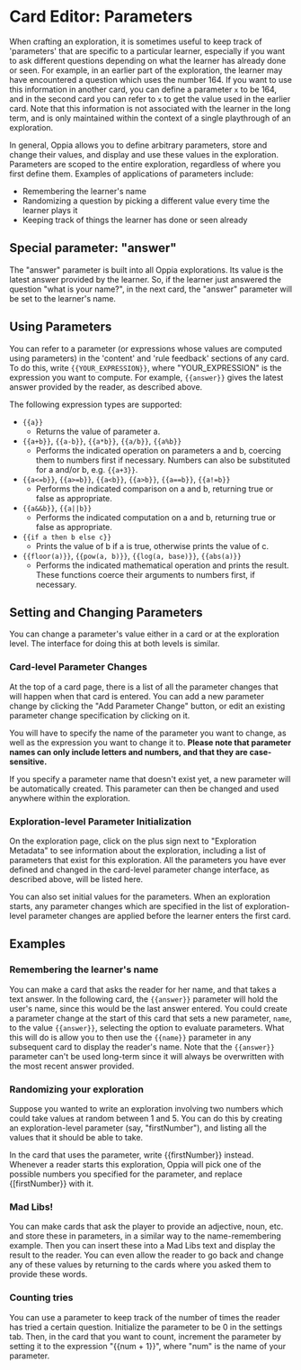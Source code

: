# Card Editor: Parameters #

When crafting an exploration, it is sometimes useful to keep track of 'parameters' that are specific to a particular learner, especially if you want to ask different questions depending on what the learner has already done or seen. For example, in an earlier part of the exploration, the learner may have encountered a question which uses the number 164. If you want to use this information in another card, you can define a parameter `x` to be 164, and in the second card you can refer to `x` to get the value used in the earlier card. Note that this information is not associated with the learner in the long term, and is only maintained within the context of a single playthrough of an exploration.

In general, Oppia allows you to define arbitrary parameters, store and change their values, and display and use these values in the exploration. Parameters are scoped to the entire exploration, regardless of where you first define them. Examples of applications of parameters include:
  * Remembering the learner's name
  * Randomizing a question by picking a different value every time the learner plays it
  * Keeping track of things the learner has done or seen already

## Special parameter: "answer" ##

The "answer" parameter is built into all Oppia explorations. Its value is the latest answer provided by the learner. So, if the learner just answered the question "what is your name?", in the next card, the "answer" parameter will be set to the learner's name.

## Using Parameters ##

You can refer to a parameter (or expressions whose values are computed using parameters) in the 'content' and 'rule feedback' sections of any card. To do this, write `{{YOUR_EXPRESSION}}`, where "YOUR\_EXPRESSION" is the expression you want to compute. For example, `{{answer}}` gives the latest answer provided by the reader, as described above.

The following expression types are supported:
  * `{{a}}`
    * Returns the value of parameter a.
  * `{{a+b}}`, `{{a-b}}`, `{{a*b}}`, `{{a/b}}`, `{{a%b}}`
    * Performs the indicated operation on parameters a and b, coercing them to numbers first if necessary. Numbers can also be substituted for a and/or b, e.g. `{{a+3}}`.
  * `{{a<=b}}`, `{{a>=b}}`, `{{a<b}}`, `{{a>b}}`, `{{a==b}}`, `{{a!=b}}`
    * Performs the indicated comparison on a and b, returning true or false as appropriate.
  * `{{a&&b}}`, `{{a||b}}`
    * Performs the indicated computation on a and b, returning true or false as appropriate.
  * `{{if a then b else c}}`
    * Prints the value of b if a is true, otherwise prints the value of c.
  * `{{floor(a)}}`, `{{pow(a, b)}}`, `{{log(a, base)}}`, `{{abs(a)}}`
    * Performs the indicated mathematical operation and prints the result. These functions coerce their arguments to numbers first, if necessary.

## Setting and Changing Parameters ##

You can change a parameter's value either in a card or at the exploration level. The interface for doing this at both levels is similar.

### Card-level Parameter Changes ###
At the top of a card page, there is a list of all the parameter changes that will happen when that card is entered. You can add a new parameter change by clicking the "Add Parameter Change" button, or edit an existing parameter change specification by clicking on it.

You will have to specify the name of the parameter you want to change, as well as the expression you want to change it to. **Please note that parameter names can only include letters and numbers, and that they are case-sensitive.**

If you specify a parameter name that doesn't exist yet, a new parameter will be automatically created. This parameter can then be changed and used anywhere within the exploration.

### Exploration-level Parameter Initialization ###

On the exploration page, click on the plus sign next to "Exploration Metadata" to see information about the exploration, including a list of parameters that exist for this exploration. All the parameters you have ever defined and changed in the card-level parameter change interface, as described above, will be listed here.

You can also set initial values for the parameters. When an exploration starts, any parameter changes which are specified in the list of exploration-level parameter changes are applied before the learner enters the first card.


## Examples ##

### Remembering the learner's name ###

You can make a card that asks the reader for her name, and that takes a text answer. In the following card, the `{{answer}}` parameter will hold the user's name, since this would be the last answer entered. You could create a parameter change at the start of this card that sets a new parameter, `name`, to the value `{{answer}}`, selecting the option to evaluate parameters. What this will do is allow you to then use the `{{name}}` parameter in any subsequent card to display the reader's name. Note that the `{{answer}}` parameter can't be used long-term since it will always be overwritten with the most recent answer provided.

### Randomizing your exploration ###

Suppose you wanted to write an exploration involving two numbers which could take values at random between 1 and 5. You can do this by creating an exploration-level parameter (say, "firstNumber"), and listing all the values that it should be able to take.

In the card that uses the parameter, write {{firstNumber}} instead. Whenever a reader starts this exploration, Oppia will pick one of the possible numbers you specified for the parameter, and replace {[firstNumber}} with it.

### Mad Libs! ###

You can make cards that ask the player to provide an adjective, noun, etc. and store these in parameters, in a similar way to the name-remembering example.
Then you can insert these into a Mad Libs text and display the result to the reader. You can even allow the reader to go back and change any of these values by returning to the cards where you asked them to provide these words.

### Counting tries ###

You can use a parameter to keep track of the number of times the reader has tried a certain question. Initialize the parameter to be 0 in the settings tab. Then, in the card that you want to count, increment the parameter by setting it to the expression "{{num + 1}}", where "num" is the name of your parameter.
